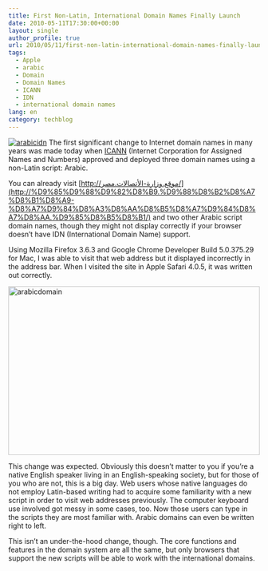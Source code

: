 ```yaml
---
title: First Non-Latin, International Domain Names Finally Launch
date: 2010-05-11T17:30:00+00:00
layout: single
author_profile: true
url: 2010/05/11/first-non-latin-international-domain-names-finally-launch/
tags:
  - Apple
  - arabic
  - Domain
  - Domain Names
  - ICANN
  - IDN
  - international domain names
lang: en
category: techblog
---
```

[![arabicidn](http://lh3.ggpht.com/_vaUVXcmC3OI/S-mNA7bC0XI/AAAAAAAACKg/uKR_AnHYsYU/arabicidn_thumb%5B1%5D.jpg?imgmax=800 "arabicidn")](http://lh3.ggpht.com/_vaUVXcmC3OI/S-mM-lNreOI/AAAAAAAACKc/43Ha2b66AQ4/s1600-h/arabicidn%5B3%5D.jpg) The first significant change to Internet domain names in many years was made today when [ICANN](http://blog.icann.org/2010/05/idn-cctlds/) (Internet Corporation for Assigned Names and Numbers) approved and deployed three domain names using a non-Latin script: Arabic. 

You can already visit [http://موقع.وزارة-الأتصالات.مصر/](http://%D9%85%D9%88%D9%82%D8%B9.%D9%88%D8%B2%D8%A7%D8%B1%D8%A9-%D8%A7%D9%84%D8%A3%D8%AA%D8%B5%D8%A7%D9%84%D8%A7%D8%AA.%D9%85%D8%B5%D8%B1/) and two other Arabic script domain names, though they might not display correctly if your browser doesn’t have IDN (International Domain Name) support. 

Using Mozilla Firefox 3.6.3 and Google Chrome Developer Build 5.0.375.29 for Mac, I was able to visit that web address but it displayed incorrectly in the address bar. When I visited the site in Apple Safari 4.0.5, it was written out correctly. 

[<img title="arabicdomain" border="0" alt="arabicdomain" src="http://lh6.ggpht.com/_vaUVXcmC3OI/S-mNHRpD35I/AAAAAAAACKo/UqZ--Z-QVNY/arabicdomain_thumb%5B2%5D.jpg?imgmax=800" width="504" height="338" />](http://lh5.ggpht.com/_vaUVXcmC3OI/S-mNDC2HdpI/AAAAAAAACKk/RWsBUo2XO8I/s1600-h/arabicdomain%5B4%5D.jpg) </p> 

This change was expected. Obviously this doesn’t matter to you if you’re a native English speaker living in an English-speaking society, but for those of you who are not, this is a big day. Web users whose native languages do not employ Latin-based writing had to acquire some familiarity with a new script in order to visit web addresses previously. The computer keyboard use involved got messy in some cases, too. Now those users can type in the scripts they are most familiar with. Arabic domains can even be written right to left. 

This isn’t an under-the-hood change, though. The core functions and features in the domain system are all the same, but only browsers that support the new scripts will be able to work with the international domains.